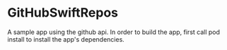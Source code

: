 # GitHubSwiftRepos
A sample app using the github api.
In order to build the app, first call pod install to install the app's dependencies.
